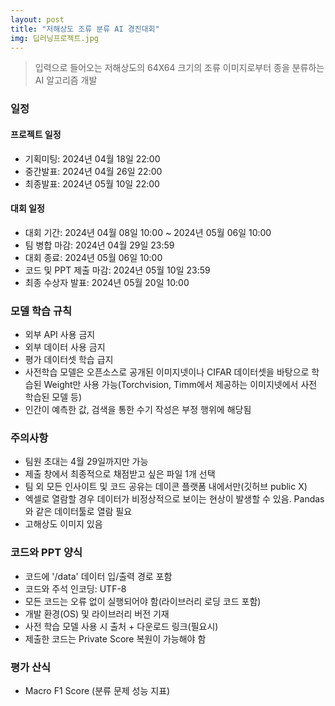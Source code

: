 ```yaml
---
layout: post
title: "저해상도 조류 분류 AI 경진대회"
img: 딥러닝프로젝트.jpg
---
```

> 입력으로 들어오는 저해상도의 64X64 크기의 조류 이미지로부터 종을 분류하는 AI 알고리즘 개발

### 일정

#### 프로젝트 일정
- 기획미팅: 2024년 04월 18일 22:00
- 중간발표: 2024년 04월 26일 22:00
- 최종발표: 2024년 05월 10일 22:00

#### 대회 일정
- 대회 기간: 2024년 04월 08일 10:00 ~ 2024년 05월 06일 10:00
- 팀 병합 마감: 2024년 04월 29일 23:59
- 대회 종료: 2024년 05월 06일 10:00
- 코드 및 PPT 제출 마감: 2024년 05월 10일 23:59
- 최종 수상자 발표: 2024년 05월 20일 10:00

### 모델 학습 규칙
- 외부 API 사용 금지
- 외부 데이터 사용 금지
- 평가 데이터셋 학습 급지
- 사전학습 모델은 오픈소스로 공개된 이미지넷이나 CIFAR 데이터셋을 바탕으로 학습된 Weight만 사용 가능(Torchvision, Timm에서 제공하는 이미지넷에서 사전 학습된 모델 등)
- 인간이 예측한 값, 검색을 통한 수기 작성은 부정 행위에 해당됨

### 주의사항
- 팀원 초대는 4월 29일까지만 가능
- 제출 창에서 최종적으로 채점받고 싶은 파일 1개 선택
- 팀 외 모든 인사이트 및 코드 공유는 데이콘 플랫폼 내에서만(깃허브 public X)
- 엑셀로 열람할 경우 데이터가 비정상적으로 보이는 현상이 발생할 수 있음. Pandas 와 같은 데이터툴로 열람 필요
- 고해상도 이미지 있음

### 코드와 PPT 양식
- 코드에 '/data' 데이터 입/출력 경로 포함
- 코드와 주석 인코딩: UTF-8
- 모든 코드는 오류 없이 실행되어야 함(라이브러리 로딩 코드 포함)
- 개발 환경(OS) 및 라이브러리 버전 기재
- 사전 학습 모델 사용 시 출처 + 다운로드 링크(필요시)
- 제출한 코드는 Private Score 복원이 가능해야 함

### 평가 산식
- Macro F1 Score (분류 문제 성능 지표)